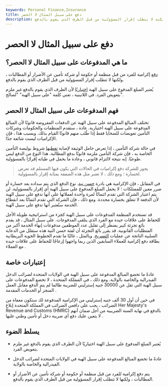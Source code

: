 ```yaml
---
keywords: Personal Finance,Insurance
title: دفع على سبيل المثال لا الحصر
description: يتم دفع مبلغ على سبيل الهبة إلى فرد مقابل تعويضات أو مطالبات ، ولكنه لا يتطلب إقرار المسؤولية من قبل الطرف الذي يقوم بالدفع.
---
```


# دفع على سبيل المثال لا الحصر
## ما هي المدفوعات على سبيل المثال لا الحصر؟

[دفع](/payment) إكرامية للفرد من قبل منظمة أو حكومة أو شركة تأمين عن الأضرار أو المطالبات ، ولكنها لا تتطلب إقرار المسؤولية من قبل الطرف الذي يقوم بالدفع.

يُعتبر المبلغ المدفوع على سبيل الهبة [اختياريًا](/honorarium) لأن الطرف الذي يقوم بالدفع غير ملزم بتعويض الفرد. في اللاتينية ، تعني كلمة "على سبيل الهبة" "لصالح".

## فهم المدفوعات على سبيل المثال لا الحصر

تختلف المبالغ المدفوعة على سبيل الهبة عن الدفعات المفروضة قانونًا لأن المبالغ المدفوعة على سبيل الهبة اختيارية. عادة ، ستقدم المنظمات والحكومات وشركات التأمين تعويضات للضحايا فقط إذا طُلب منهم قانونًا القيام بذلك. وبسبب هذا ، فإن الإكراميات ليست شائعة جدًا.

في حالة شركة التأمين ، إذا تعرض حامل الوثيقة لإصابة [تغطيها](/insurance-coverage) شروط بوليصة التأمين الخاصة به ، فإن شركة التأمين ملزمة قانونًا بدفع المطالبة. هذا النوع من الدفع ليس طوعيًا. إنه نتيجة لالتزام قانوني ، وعادة ما يحمل في طياته إقرارًا بالمسؤولية.

> يجوز للشركة دفع إكراميات في الحالات التي يكون فيها المستلم قد تعرض لخسارة ؛ ومع ذلك ، لا تعتبر مثل هذه الصفقة بمثابة إقرار بالمسؤولية.

>

في المقابل ، فإن الإكرامية هي بادرة [حسن نية](/goodwill). نوع الدفع الذي يتم سداده بعد خسارة أو ضرر معين للممتلكات ؛ لا يحمل المبلغ المدفوع على سبيل الهبة أي إقرار بالمسؤولية. لن يتم اعتبار الشركة التي تقدم ائتمانًا لمرة واحدة لعملائها على أنها تدفع على سبيل الهبة لأن الدفعة لا تتعلق بخسارة محددة. ومع ذلك ، فإن الشركة التي تقدم ائتمانًا بعد انقطاع الخدمة ستُعتبر أنها تدفع على سبيل الهبة.

قد تستخدم المنظمة المدفوعات على سبيل الهبة كجزء من استراتيجية طويلة الأجل للحفاظ على علاقات جيدة مع الفرد الذي يتلقى المدفوعات. على سبيل المثال ، قد يقدم بائع تجزئة كبير يضطر إلى تقليل عدد الموظفين مدفوعات إنهاء الخدمة أكبر من المتطلبات القانونية. قد يقرر بائع التجزئة أن لفتة حسن النية هذه ستقلل من الدعاية السلبية الناتجة عن عمليات [التسريح](/layoff). وبالمثل ، غالبًا ما تقدم الخطوط الجوية البريطانية بطاقة دفع إكرامية للعملاء السابقين الذين ربما واجهوا إزعاجًا للحفاظ على علاقات جيدة مع العملاء .

## إعتبارات خاصة

عادةً ما تخضع المبالغ المدفوعة على سبيل الهبة في الولايات المتحدة لضرائب الدخل الفيدرالية والخاصة بالولاية. ومع ذلك ، في المملكة المتحدة ، لا تخضع المدفوعات على سبيل الهبة التي تقل عن 30000 جنيه إسترليني للضريبة طالما لم يتم الدفع مقابل العمل المنجز أو الخدمات المقدمة .

في حين أن أول 30 ألف جنيه إسترليني من الإكرامية المدفوعة لك ستكون معفاة من الضرائب ، يجب على دافعي الضرائب في المملكة المتحدة إبلاغ Her Majesty's Revenue and Customs (HMRC) بالدفع في نهاية السنة الضريبية من أجل ضمان أنهم لا يتعين عليك دفع أي ضريبة دخل أو تأمين وطني عليها .

## يسلط الضوء

- يُعتبر المبلغ المدفوع على سبيل الهبة اختياريًا لأن الطرف الذي يقوم بالدفع غير ملزم بتعويض الفرد.

- عادةً ما تخضع المبالغ المدفوعة على سبيل الهبة في الولايات المتحدة لضرائب الدخل الفيدرالية والخاصة بالولاية.

- يتم دفع إكرامية للفرد من قبل منظمة أو حكومة أو شركة تأمين عن الأضرار أو المطالبات ، ولكنها لا تتطلب إقرار المسؤولية من قبل الطرف الذي يقوم بالدفع.

